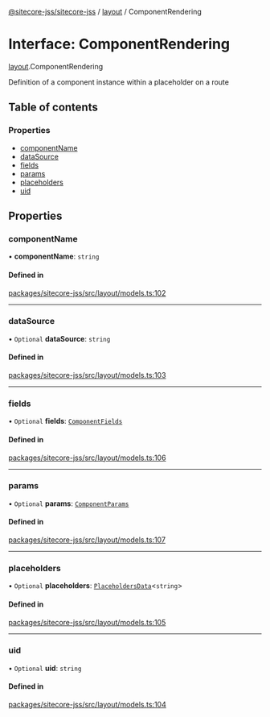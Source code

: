 [@sitecore-jss/sitecore-jss](../README.md) / [layout](../modules/layout.md) / ComponentRendering

# Interface: ComponentRendering

[layout](../modules/layout.md).ComponentRendering

Definition of a component instance within a placeholder on a route

## Table of contents

### Properties

- [componentName](layout.ComponentRendering.md#componentname)
- [dataSource](layout.ComponentRendering.md#datasource)
- [fields](layout.ComponentRendering.md#fields)
- [params](layout.ComponentRendering.md#params)
- [placeholders](layout.ComponentRendering.md#placeholders)
- [uid](layout.ComponentRendering.md#uid)

## Properties

### componentName

• **componentName**: `string`

#### Defined in

[packages/sitecore-jss/src/layout/models.ts:102](https://github.com/Sitecore/jss/blob/1e6cbdd9f/packages/sitecore-jss/src/layout/models.ts#L102)

---

### dataSource

• `Optional` **dataSource**: `string`

#### Defined in

[packages/sitecore-jss/src/layout/models.ts:103](https://github.com/Sitecore/jss/blob/1e6cbdd9f/packages/sitecore-jss/src/layout/models.ts#L103)

---

### fields

• `Optional` **fields**: [`ComponentFields`](layout.ComponentFields.md)

#### Defined in

[packages/sitecore-jss/src/layout/models.ts:106](https://github.com/Sitecore/jss/blob/1e6cbdd9f/packages/sitecore-jss/src/layout/models.ts#L106)

---

### params

• `Optional` **params**: [`ComponentParams`](layout.ComponentParams.md)

#### Defined in

[packages/sitecore-jss/src/layout/models.ts:107](https://github.com/Sitecore/jss/blob/1e6cbdd9f/packages/sitecore-jss/src/layout/models.ts#L107)

---

### placeholders

• `Optional` **placeholders**: [`PlaceholdersData`](../modules/layout.md#placeholdersdata)\<`string`\>

#### Defined in

[packages/sitecore-jss/src/layout/models.ts:105](https://github.com/Sitecore/jss/blob/1e6cbdd9f/packages/sitecore-jss/src/layout/models.ts#L105)

---

### uid

• `Optional` **uid**: `string`

#### Defined in

[packages/sitecore-jss/src/layout/models.ts:104](https://github.com/Sitecore/jss/blob/1e6cbdd9f/packages/sitecore-jss/src/layout/models.ts#L104)
